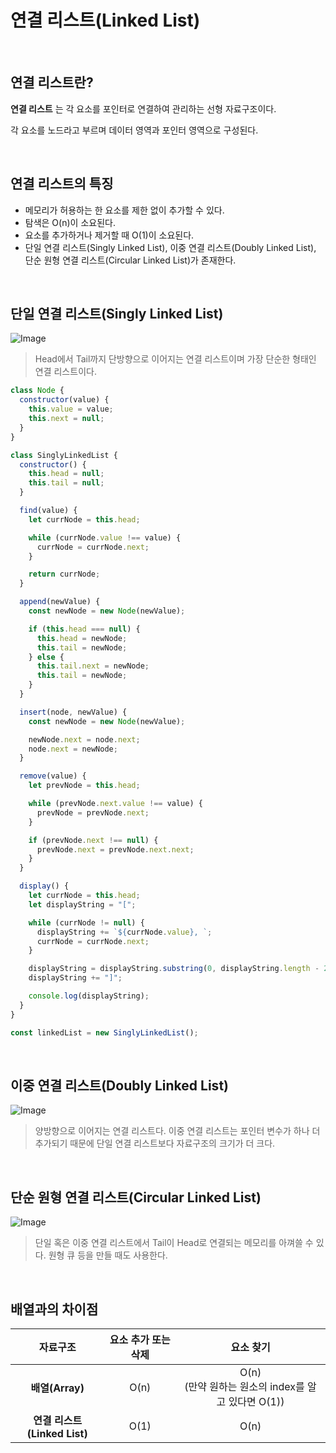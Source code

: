 # 연결 리스트(Linked List)

<br />

## 연결 리스트란?

**연결 리스트** 는 각 요소를 포인터로 연결하여 관리하는 선형 자료구조이다.

각 요소를 노드라고 부르며 데이터 영역과 포인터 영역으로 구성된다.

<br />

## 연결 리스트의 특징

- 메모리가 허용하는 한 요소를 제한 없이 추가할 수 있다.
- 탐색은 O(n)이 소요된다.
- 요소를 추가하거나 제거할 때 O(1)이 소요된다.
- 단일 연결 리스트(Singly Linked List), 이중 연결 리스트(Doubly Linked List), 단순 원형 연결 리스트(Circular Linked List)가 존재한다.

<br />

## 단일 연결 리스트(Singly Linked List)

![Image](https://github.com/user-attachments/assets/c47acf55-3c5e-4b7f-b108-90333d0ee66d)

> Head에서 Tail까지 단방향으로 이어지는 연결 리스트이며 가장 단순한 형태인 연결 리스트이다.

```jsx
class Node {
  constructor(value) {
    this.value = value;
    this.next = null;
  }
}

class SinglyLinkedList {
  constructor() {
    this.head = null;
    this.tail = null;
  }

  find(value) {
    let currNode = this.head;

    while (currNode.value !== value) {
      currNode = currNode.next;
    }

    return currNode;
  }

  append(newValue) {
    const newNode = new Node(newValue);

    if (this.head === null) {
      this.head = newNode;
      this.tail = newNode;
    } else {
      this.tail.next = newNode;
      this.tail = newNode;
    }
  }

  insert(node, newValue) {
    const newNode = new Node(newValue);

    newNode.next = node.next;
    node.next = newNode;
  }

  remove(value) {
    let prevNode = this.head;

    while (prevNode.next.value !== value) {
      prevNode = prevNode.next;
    }

    if (prevNode.next !== null) {
      prevNode.next = prevNode.next.next;
    }
  }

  display() {
    let currNode = this.head;
    let displayString = "[";

    while (currNode != null) {
      displayString += `${currNode.value}, `;
      currNode = currNode.next;
    }

    displayString = displayString.substring(0, displayString.length - 2);
    displayString += "]";

    console.log(displayString);
  }
}

const linkedList = new SinglyLinkedList();
```

<br />

## 이중 연결 리스트(Doubly Linked List)

![Image](https://github.com/user-attachments/assets/5e258c26-dc4b-452a-9dd9-839d86be90df)

> 양방향으로 이어지는 연결 리스트다. 이중 연결 리스트는 포인터 변수가 하나 더 추가되기 때문에 단일 연결 리스트보다 자료구조의 크기가 더 크다.

<br />

## 단순 원형 연결 리스트(Circular Linked List)

![Image](https://github.com/user-attachments/assets/c1fc6b9a-61e3-4c1d-9947-2759c1da7c25)

> 단일 혹은 이중 연결 리스트에서 Tail이 Head로 연결되는 메모리를 아껴쓸 수 있다. 원형 큐 등을 만들 때도 사용한다.

<br />

## 배열과의 차이점

|           자료구조           | 요소 추가 또는 삭제 |                          요소 찾기                          |
| :--------------------------: | :-----------------: | :---------------------------------------------------------: |
|       **배열(Array)**        |        O(n)         | O(n) <br /> (만약 원하는 원소의 index를 알고 있다면 O(1)) |
| **연결 리스트(Linked List)** |        O(1)         |                            O(n)                             |
